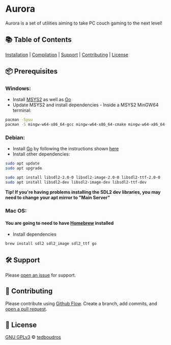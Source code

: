 # Aurora

Aurora is a set of utilities aiming to take PC couch gaming to the next level!

## :books: Table of Contents

[Installation](#package-installation) | [Compilation](#rocket-compilation) | [Support](#hammer_and_wrench-support)
| [Contributing](#memo-contributing) | [License](#scroll-license)

## :package: Prerequisites

### Windows:

- Install [MSYS2](https://www.msys2.org/) as well as [Go](https://golang.org/)
- Update MSYS2 and install dependencies - Inside a MSYS2 MinGW64 terminal:

```sh
pacman -Syuu
pacman -S mingw-w64-x86_64-gcc mingw-w64-x86_64-cmake mingw-w64-x86_64-make mingw-w64-x86_64-SDL2 mingw-w64-x86_64-SDL2_image mingw-w64-x86_64-SDL2_ttf
```

### Debian:

- Install [Go](https://golang.org/) by following the instructions shown [here](https://golang.org/doc/install)
- Install other dependencies:

```sh
sudo apt update
sudo apt upgrade

sudo apt install libsdl2-2.0-0 libsdl2-image-2.0-0 libsdl2-ttf-2.0-0
sudo apt install libsdl2-dev libsdl2-image-dev libsdl2-ttf-dev
```

**Tip! If you're having problems installing the SDL2 dev libraries, you may need to change your apt mirror to "Main
Server"**

### Mac OS:

#### You are going to need to have [Homebrew](https://brew.sh/) installed

- Install dependencies

```sh
brew install sdl2 sdl2_image sdl2_ttf go
```

## :hammer_and_wrench: Support

Please [open an issue](https://github.com/tedboudros/aurora/issues/new) for support.

## :memo: Contributing

Please contribute using [Github Flow](https://guides.github.com/introduction/flow/). Create a branch, add commits,
and [open a pull request](https://github.com/tedboudros/aurora/compare/).

## :scroll: License

[GNU GPLv3](LICENSE) © [tedboudros](https://github.com/tedboudros)
